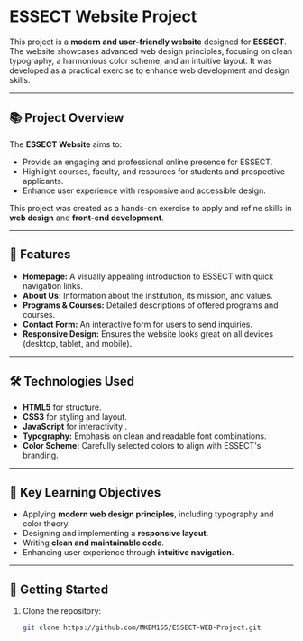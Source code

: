 # ESSECT Website Project

This project is a **modern and user-friendly website** designed for **ESSECT**. The website showcases advanced web design principles, focusing on clean typography, a harmonious color scheme, and an intuitive layout. It was developed as a practical exercise to enhance web development and design skills.

---

## 📚 Project Overview
The **ESSECT Website** aims to:
- Provide an engaging and professional online presence for ESSECT.
- Highlight courses, faculty, and resources for students and prospective applicants.
- Enhance user experience with responsive and accessible design.

This project was created as a hands-on exercise to apply and refine skills in **web design** and **front-end development**.

---

## 🎨 Features
- **Homepage:** A visually appealing introduction to ESSECT with quick navigation links.
- **About Us:** Information about the institution, its mission, and values.
- **Programs & Courses:** Detailed descriptions of offered programs and courses.
- **Contact Form:** An interactive form for users to send inquiries.
- **Responsive Design:** Ensures the website looks great on all devices (desktop, tablet, and mobile).

---

## 🛠️ Technologies Used
- **HTML5** for structure.
- **CSS3** for styling and layout.
- **JavaScript** for interactivity .
- **Typography:** Emphasis on clean and readable font combinations.
- **Color Scheme:** Carefully selected colors to align with ESSECT's branding.

---

## 🌟 Key Learning Objectives
- Applying **modern web design principles**, including typography and color theory.
- Designing and implementing a **responsive layout**.
- Writing **clean and maintainable code**.
- Enhancing user experience through **intuitive navigation**.

---

## 🚀 Getting Started
1. Clone the repository:
   ```bash
   git clone https://github.com/MKBM165/ESSECT-WEB-Project.git
